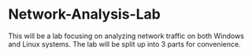 # Network-Analysis-Lab
This will be a lab focusing on analyzing network traffic on both Windows and Linux systems. The lab will be split up into 3 parts for convenience.

